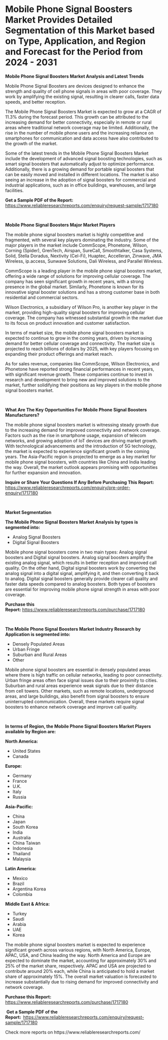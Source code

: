 <p><h1>Mobile Phone Signal Boosters Market Provides Detailed Segmentation of this Market based on Type, Application, and Region and Forecast for the Period from 2024 - 2031</h1></p><p><strong>Mobile Phone Signal Boosters Market Analysis and Latest Trends</strong></p>
<p><p>Mobile Phone Signal Boosters are devices designed to enhance the strength and quality of cell phone signals in areas with poor coverage. They work by amplifying the existing signal, resulting in clearer calls, faster data speeds, and better reception.</p><p>The Mobile Phone Signal Boosters Market is expected to grow at a CAGR of 11.3% during the forecast period. This growth can be attributed to the increasing demand for better connectivity, especially in remote or rural areas where traditional network coverage may be limited. Additionally, the rise in the number of mobile phone users and the increasing reliance on smartphones for communication and data access have also contributed to the growth of the market.</p><p>Some of the latest trends in the Mobile Phone Signal Boosters Market include the development of advanced signal boosting technologies, such as smart signal boosters that automatically adjust to optimize performance. Additionally, there is a growing demand for portable signal boosters that can be easily moved and installed in different locations. The market is also seeing an increase in the adoption of signal boosters for commercial and industrial applications, such as in office buildings, warehouses, and large facilities.</p></p>
<p><strong>Get a Sample PDF of the Report:&nbsp;</strong> <a href="https://www.reliableresearchreports.com/enquiry/request-sample/1717180">https://www.reliableresearchreports.com/enquiry/request-sample/1717180</a></p>
<p>&nbsp;</p>
<p><strong>Mobile Phone Signal Boosters Major Market Players</strong></p>
<p><p>The mobile phone signal boosters market is highly competitive and fragmented, with several key players dominating the industry. Some of the major players in the market include CommScope, Phonetone, Wilson, Corning (Spider), GrenTech, Airspan, SureCall, Smoothtalker, Casa Systems, Solid, Stella Doradus, Nextivity (Cel-Fi), Huaptec, Accelleran, Zinwave, JMA Wireless, ip.access, Sunwave Solutions, Dali Wireless, and Parallel Wireless.</p><p>CommScope is a leading player in the mobile phone signal boosters market, offering a wide range of solutions for improving cellular coverage. The company has seen significant growth in recent years, with a strong presence in the global market. Similarly, Phonetone is known for its innovative signal booster solutions and has a strong customer base in both residential and commercial sectors.</p><p>Wilson Electronics, a subsidiary of Wilson Pro, is another key player in the market, providing high-quality signal boosters for improving cellular coverage. The company has witnessed substantial growth in the market due to its focus on product innovation and customer satisfaction.</p><p>In terms of market size, the mobile phone signal boosters market is expected to continue to grow in the coming years, driven by increasing demand for better cellular coverage and connectivity. The market size is projected to reach billions of dollars by 2025, with key players focusing on expanding their product offerings and market reach.</p><p>As for sales revenue, companies like CommScope, Wilson Electronics, and Phonetone have reported strong financial performances in recent years, with significant revenue growth. These companies continue to invest in research and development to bring new and improved solutions to the market, further solidifying their positions as key players in the mobile phone signal boosters market.</p></p>
<p>&nbsp;</p>
<p><strong>What Are The Key Opportunities For Mobile Phone Signal Boosters Manufacturers?</strong></p>
<p><p>The mobile phone signal boosters market is witnessing steady growth due to the increasing demand for improved connectivity and network coverage. Factors such as the rise in smartphone usage, expansion of telecom networks, and growing adoption of IoT devices are driving market growth. With technological advancements and the introduction of 5G technology, the market is expected to experience significant growth in the coming years. The Asia-Pacific region is projected to emerge as a key market for mobile phone signal boosters, with countries like China and India leading the way. Overall, the market outlook appears promising with opportunities for further expansion and innovation.</p></p>
<p><strong>Inquire or Share Your Questions If Any Before Purchasing This Report:</strong> <a href="https://www.reliableresearchreports.com/enquiry/pre-order-enquiry/1717180">https://www.reliableresearchreports.com/enquiry/pre-order-enquiry/1717180</a></p>
<p>&nbsp;</p>
<p><strong>Market Segmentation</strong></p>
<p><strong>The Mobile Phone Signal Boosters Market Analysis by types is segmented into:</strong></p>
<p><ul><li>Analog Signal Boosters</li><li>Digital Signal Boosters</li></ul></p>
<p><p>Mobile phone signal boosters come in two main types: Analog signal boosters and Digital signal boosters. Analog signal boosters amplify the existing analog signal, which results in better reception and improved call quality. On the other hand, Digital signal boosters work by converting the analog signal into a digital signal, amplifying it, and then converting it back to analog. Digital signal boosters generally provide clearer call quality and faster data speeds compared to analog boosters. Both types of boosters are essential for improving mobile phone signal strength in areas with poor coverage.</p></p>
<p><strong>Purchase this Report:&nbsp;</strong><a href="https://www.reliableresearchreports.com/purchase/1717180">https://www.reliableresearchreports.com/purchase/1717180</a></p>
<p>&nbsp;</p>
<p><strong>The Mobile Phone Signal Boosters Market Industry Research by Application is segmented into:</strong></p>
<p><ul><li>Densely Populated Areas</li><li>Urban Fringe</li><li>Suburban and Rural Areas</li><li>Other</li></ul></p>
<p><p>Mobile phone signal boosters are essential in densely populated areas where there is high traffic on cellular networks, leading to poor connectivity. Urban fringe areas often face signal issues due to their proximity to cities. Suburban and rural areas experience weak signals due to their distance from cell towers. Other markets, such as remote locations, underground areas, and large buildings, also benefit from signal boosters to ensure uninterrupted communication. Overall, these markets require signal boosters to enhance network coverage and improve call quality.</p></p>
<p>&nbsp;</p>
<p><strong>In terms of Region, the Mobile Phone Signal Boosters Market Players available by Region are:</strong></p>
<p>
    <p> <strong> North America: </strong>
        <ul>
            <li>United States</li>
            <li>Canada</li>
        </ul>
        </p> 
    <p> <strong> Europe: </strong>
        <ul>
            <li>Germany</li>
            <li>France</li>
            <li>U.K.</li>
            <li>Italy</li>
            <li>Russia</li>
        </ul>
        </p> 
    <p> <strong> Asia-Pacific: </strong>
        <ul>
            <li>China</li>
            <li>Japan</li>
            <li>South Korea</li>
            <li>India</li>
            <li>Australia</li>
            <li>China Taiwan</li>
            <li>Indonesia</li>
            <li>Thailand</li>
            <li>Malaysia</li>
        </ul>
        </p> 
    <p> <strong> Latin America: </strong>
        <ul>
            <li>Mexico</li>
            <li>Brazil</li>
            <li>Argentina Korea</li>
            <li>Colombia</li>
        </ul>
        </p> 
    <p> <strong> Middle East & Africa: </strong>
        <ul>
            <li>Turkey</li>
            <li>Saudi</li>
            <li>Arabia</li>
            <li>UAE</li>
            <li>Korea</li>
        </ul>
    </p>
    </p>
<p><p>The mobile phone signal boosters market is expected to experience significant growth across various regions, with North America, Europe, APAC, USA, and China leading the way. North America and Europe are expected to dominate the market, accounting for approximately 30% and 25% of the market share, respectively. APAC and USA are projected to contribute around 20% each, while China is anticipated to hold a market share of approximately 15%. The overall market valuation is forecasted to increase substantially due to rising demand for improved connectivity and network coverage.</p></p>
<p><strong>Purchase this Report: </strong><a href="https://www.reliableresearchreports.com/purchase/1717180">https://www.reliableresearchreports.com/purchase/1717180</a></p>
<p>&nbsp;<strong>Get a Sample PDF of the Report:&nbsp;&nbsp;</strong><a href="https://www.reliableresearchreports.com/enquiry/request-sample/1717180">https://www.reliableresearchreports.com/enquiry/request-sample/1717180</a></p>
<p><strong></strong></p>
<p>Check more reports on https://www.reliableresearchreports.com/</p>